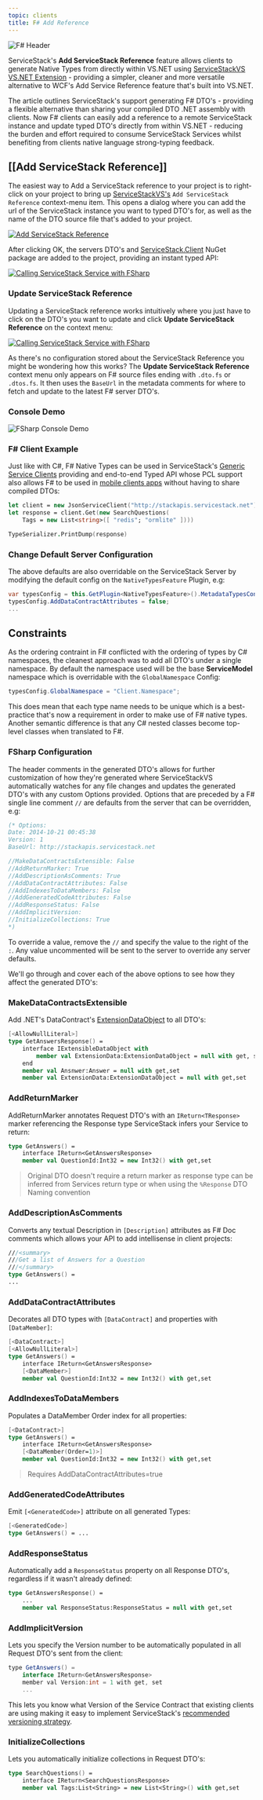 ```yaml
---
topic: clients
title: F# Add Reference
---
```

![F# Header](https://raw.githubusercontent.com/ServiceStack/Assets/master/img/wikis/fsharp-header.png)

ServiceStack's **Add ServiceStack Reference** feature allows clients to generate Native Types from directly within VS.NET using [ServiceStackVS VS.NET Extension](https://github.com/ServiceStack/ServiceStack/wiki/Creating-your-first-project) - providing a simpler, cleaner and more versatile alternative to WCF's Add Service Reference feature that's built into VS.NET.

The article outlines ServiceStack's support generating F# DTO's - providing a flexible alternative than sharing your compiled DTO .NET assembly with clients. Now F# clients can easily add a reference to a remote ServiceStack instance and update typed DTO's directly from within VS.NET - reducing the burden and effort required to consume ServiceStack Services whilst benefiting from clients native language strong-typing feedback. 

## [[Add ServiceStack Reference]]

The easiest way to Add a ServiceStack reference to your project is to right-click on your project to bring up [ServiceStackVS's](https://github.com/ServiceStack/ServiceStack/wiki/Creating-your-first-project) `Add ServiceStack Reference` context-menu item. This opens a dialog where you can add the url of the ServiceStack instance you want to typed DTO's for, as well as the name of the DTO source file that's added to your project.

[![Add ServiceStack Reference](https://raw.githubusercontent.com/ServiceStack/Assets/master/img/apps/StackApis/add-service-ref-flow.png)](https://raw.githubusercontent.com/ServiceStack/Assets/master/img/apps/StackApis/add-service-ref-flow.png)

After clicking OK, the servers DTO's and [ServiceStack.Client](https://www.nuget.org/packages/ServiceStack.Client) NuGet package are added to the project, providing an instant typed API:

[![Calling ServiceStack Service with FSharp](https://raw.githubusercontent.com/ServiceStack/Assets/master/img/release-notes/fsharp-add-servicestack-reference.png)](https://raw.githubusercontent.com/ServiceStack/Assets/master/img/release-notes/fsharp-add-servicestack-reference.png)

### Update ServiceStack Reference

Updating a ServiceStack reference works intuitively where you just have to click on the DTO's you want to update and click **Update ServiceStack Reference** on the context menu:

[![Calling ServiceStack Service with FSharp](https://raw.githubusercontent.com/ServiceStack/Assets/master/img/release-notes/fsharp-update-servicestack-reference.png)](https://raw.githubusercontent.com/ServiceStack/Assets/master/img/release-notes/fsharp-update-servicestack-reference.png)

As there's no configuration stored about the ServiceStack Reference you might be wondering how this works? The **Update ServiceStack Reference** context menu only appears on F# source files ending with `.dto.fs` or `.dtos.fs`. It then uses the `BaseUrl` in the metadata comments for where to fetch and update to the latest F# server DTO's.

### Console Demo
![FSharp Console Demo](https://github.com/ServiceStack/Assets/raw/master/img/servicestackvs/servicestack%20reference/fsharp-demo.gif)

### F# Client Example

Just like with C#, F# Native Types can be used in ServiceStack's [Generic Service Clients](https://github.com/ServiceStack/ServiceStack/wiki/C%23-client) providing and end-to-end Typed API whose PCL support also allows F# to be used in [mobile clients apps](https://github.com/ServiceStackApps/HelloMobile) without having to share compiled DTOs:

```fsharp
let client = new JsonServiceClient("http://stackapis.servicestack.net")
let response = client.Get(new SearchQuestions(
    Tags = new List<string>([ "redis"; "ormlite" ])))        

TypeSerializer.PrintDump(response)
```

### Change Default Server Configuration

The above defaults are also overridable on the ServiceStack Server by modifying the default config on the `NativeTypesFeature` Plugin, e.g:

```csharp
var typesConfig = this.GetPlugin<NativeTypesFeature>().MetadataTypesConfig;
typesConfig.AddDataContractAttributes = false;
...
```

## Constraints

As the ordering contraint in F# conflicted with the ordering of types by C# namespaces, the cleanest approach was to add all DTO's under a single namespace. By default the namespace used will be the base **ServiceModel** namespace which is overridable with the `GlobalNamespace` Config:

```csharp
typesConfig.GlobalNamespace = "Client.Namespace";
```

This does mean that each type name needs to be unique which is a best-practice that's now a requirement in order to make use of F# native types. Another semantic difference is that any C# nested classes become top-level classes when translated to F#.  

### FSharp Configuration

The header comments in the generated DTO's allows for further customization of how they're generated where ServiceStackVS automatically watches for any file changes and updates the generated DTO's with any custom Options provided. Options that are preceded by a F# single line comment `//` are defaults from the server that can be overridden, e.g:

```fsharp
(* Options:
Date: 2014-10-21 00:45:38
Version: 1
BaseUrl: http://stackapis.servicestack.net

//MakeDataContractsExtensible: False
//AddReturnMarker: True
//AddDescriptionAsComments: True
//AddDataContractAttributes: False
//AddIndexesToDataMembers: False
//AddGeneratedCodeAttributes: False
//AddResponseStatus: False
//AddImplicitVersion: 
//InitializeCollections: True
*)
```

To override a value, remove the `//` and specify the value to the right of the `:`. Any value uncommented will be sent to the server to override any server defaults.

We'll go through and cover each of the above options to see how they affect the generated DTO's:

### MakeDataContractsExtensible

Add .NET's DataContract's [ExtensionDataObject](http://msdn.microsoft.com/en-us/library/system.runtime.serialization.extensiondataobject(v=vs.110).aspx) to all DTO's:

```fsharp
[<AllowNullLiteral>]
type GetAnswersResponse() = 
    interface IExtensibleDataObject with
        member val ExtensionData:ExtensionDataObject = null with get, set
    end
    member val Ansnwer:Answer = null with get,set
    member val ExtensionData:ExtensionDataObject = null with get,set
```

### AddReturnMarker

AddReturnMarker annotates Request DTO's with an `IReturn<TResponse>` marker referencing the Response type ServiceStack infers your Service to return:

```fsharp
type GetAnswers() = 
    interface IReturn<GetAnswersResponse>
    member val QuestionId:Int32 = new Int32() with get,set
``` 

> Original DTO doesn't require a return marker as response type can be inferred from Services return type or when using the `%Response` DTO Naming convention

### AddDescriptionAsComments

Converts any textual Description in `[Description]` attributes as F# Doc comments which allows your API to add intellisense in client projects:

```fsharp
///<summary>
///Get a list of Answers for a Question
///</summary>
type GetAnswers() = 
...
```

### AddDataContractAttributes

Decorates all DTO types with `[DataContract]` and properties with `[DataMember]`:

```fsharp
[<DataContract>]
[<AllowNullLiteral>]
type GetAnswers() = 
    interface IReturn<GetAnswersResponse>
    [<DataMember>]
    member val QuestionId:Int32 = new Int32() with get,set
```

### AddIndexesToDataMembers

Populates a DataMember Order index for all properties:

```fsharp
[<DataContract>]
type GetAnswers() = 
    interface IReturn<GetAnswersResponse>
    [<DataMember(Order=1)>]
    member val QuestionId:Int32 = new Int32() with get,set
```

> Requires AddDataContractAttributes=true

### AddGeneratedCodeAttributes

Emit `[<GeneratedCode>]` attribute on all generated Types:

```fsharp
[<GeneratedCode>]
type GetAnswers() = ...
```

### AddResponseStatus

Automatically add a `ResponseStatus` property on all Response DTO's, regardless if it wasn't already defined:

```fsharp
type GetAnswersResponse() = 
    ...
    member val ResponseStatus:ResponseStatus = null with get,set
```

### AddImplicitVersion

Lets you specify the Version number to be automatically populated in all Request DTO's sent from the client: 

```csharp
type GetAnswers() = 
    interface IReturn<GetAnswersResponse>
    member val Version:int = 1 with get, set
    ...
```

This lets you know what Version of the Service Contract that existing clients are using making it easy to implement ServiceStack's [recommended versioning strategy](http://stackoverflow.com/a/12413091/85785). 

### InitializeCollections

Lets you automatically initialize collections in Request DTO's:

```fsharp
type SearchQuestions() = 
    interface IReturn<SearchQuestionsResponse>
    member val Tags:List<String> = new List<String>() with get,set
```